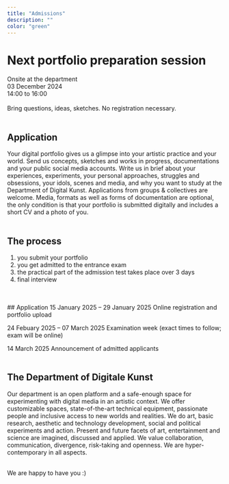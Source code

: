 ```yaml
---
title: "Admissions"
description: ""
color: "green"
---
```

# Next portfolio preparation session 
Onsite at the department
<br/>
03 December 2024
<br/>
14:00 to 16:00
<br/>
<br/>
Bring questions, ideas, sketches. No registration necessary.
<br/>
<br/>
## Application
Your digital portfolio gives us a glimpse into your artistic practice and your world. Send us concepts, sketches and works in progress, documentations and your public social media accounts. Write us in brief about your experiences, experiments, your personal approaches, struggles and obsessions, your idols, scenes and media, and why you want to study at the Department of Digital Kunst. Applications from groups & collectives are welcome. Media, formats as well as forms of documentation are optional, the only condition is that your portfolio is submitted digitally and includes a short CV and a photo of you.
<br/>
<br/>
## The process
1. you submit your portfolio
2. you get admitted to the entrance exam
3. the practical part of the admission test takes place over 3 days
4. final interview
<br/>
<br/>
## Application
15 January 2025 – 29 January 2025
Online registration and portfolio upload

24 Febuary 2025 – 07 March 2025
Examination week (exact times to follow; exam will be online)

14 March 2025
Announcement of admitted applicants
<br/>
<br/>
## The Department of Digitale Kunst
Our department is an open platform and a safe-enough space for experimenting with digital media in an artistic context. We offer customizable spaces, state-of-the-art technical equipment, passionate people and inclusive access to new worlds and realities. We do art, basic research, aesthetic and technology development, social and political experiments and action. Present and future facets of art, entertainment and science are imagined, discussed and applied. We value collaboration, communication, divergence, risk-taking and openness. We are hyper-contemporary in all aspects.
<br/>
<br/>

 

 
We are happy to have you :)
 
 
